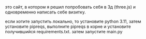 это сайт, в котором я решил попробовать себя в 3д (three.js) и одновременно написать себе визитку. 

если хотите запустить локально, то установите python 3.11, затем установите pipreqs, выполните pipreqs в корне и установите получившийся requirements.txt. затем запустите main.py
